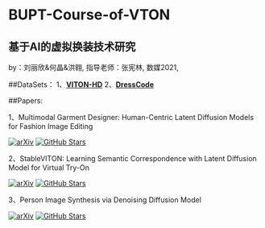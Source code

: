 # BUPT-Course-of-VTON
  基于AI的虚拟换装技术研究
  --------------------
  by：刘丽欣&何晶&洪翱,
  指导老师：张宪林,
  数媒2021,
  
##DataSets：
1、[**VITON-HD**](https://github.com/shadow2496/VITON-HD)
2、[**DressCode**](https://github.com/aimagelab/dress-code)

##Papers:

1、Multimodal Garment Designer: Human-Centric Latent Diffusion Models for Fashion Image Editing

[![arXiv](https://img.shields.io/badge/arXiv-Paper-<COLOR>.svg)](https://arxiv.org/pdf/2304.02051.pdf)
[![GitHub Stars](https://img.shields.io/github/stars/aimagelab/multimodal-garment-designer?style=social)](https://github.com/aimagelab/multimodal-garment-designer)

2、StableVITON: Learning Semantic Correspondence with Latent Diffusion Model for Virtual Try-On

[![arXiv](https://img.shields.io/badge/arXiv-Paper-<COLOR>.svg)](https://arxiv.org/pdf/2312.01725.pdf)
[![GitHub Stars](https://img.shields.io/github/stars/rlawjdghek/StableVITON?style=social)](https://github.com/rlawjdghek/StableVITON?tab=readme-ov-file)

3、Person Image Synthesis via Denoising Diffusion Model

[![arXiv](https://img.shields.io/badge/arXiv-Paper-<COLOR>.svg)](https://arxiv.org/pdf/2211.12500.pdf)
[![GitHub Stars](https://img.shields.io/github/stars/ankanbhunia/PIDM?style=social)](https://github.com/ankanbhunia/PIDM)
